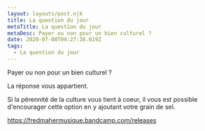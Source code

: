 ```yaml
---
layout: layouts/post.njk
title: La question du jour
metaTitle: La question du jour
metaDesc: Payer ou non pour un bien culturel ?
date: 2020-07-08T04:27:38.619Z
tags:
  - La question du jour
---
```

Payer ou non pour un bien culturel ? 

La réponse vous appartient.

Si la pérennité de la culture vous tient à coeur, il vous est possible d'encourager cette option en y ajoutant votre grain de sel.

 <!--StartFragment-->

<https://fredmahermusique.bandcamp.com/releases>

<!--EndFragment-->